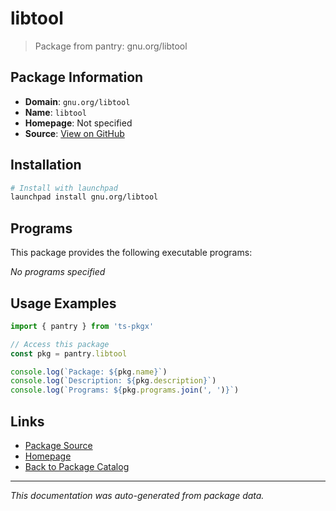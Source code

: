 # libtool

> Package from pantry: gnu.org/libtool

## Package Information

- **Domain**: `gnu.org/libtool`
- **Name**: `libtool`
- **Homepage**: Not specified
- **Source**: [View on GitHub](https://github.com/pkgxdev/pantry/tree/main/projects/gnu.org/libtool/package.yml)

## Installation

```bash
# Install with launchpad
launchpad install gnu.org/libtool
```

## Programs

This package provides the following executable programs:

*No programs specified*

## Usage Examples

```typescript
import { pantry } from 'ts-pkgx'

// Access this package
const pkg = pantry.libtool

console.log(`Package: ${pkg.name}`)
console.log(`Description: ${pkg.description}`)
console.log(`Programs: ${pkg.programs.join(', ')}`)
```

## Links

- [Package Source](https://github.com/pkgxdev/pantry/tree/main/projects/gnu.org/libtool/package.yml)
- [Homepage](#)
- [Back to Package Catalog](../../../package-catalog.md)

---

*This documentation was auto-generated from package data.*

